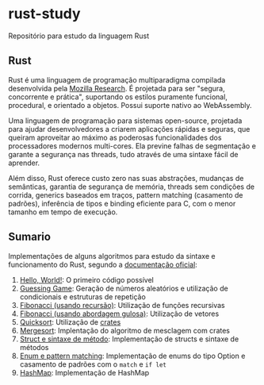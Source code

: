 # rust-study
Repositório para estudo da linguagem Rust

## Rust
Rust é uma linguagem de programação multiparadigma compilada desenvolvida pela [Mozilla Research](https://www.mozilla.org). É projetada para ser "segura, concorrente e prática", suportando os estilos puramente funcional, procedural, e orientado a objetos. Possui suporte nativo ao WebAssembly.

Uma linguagem de programação para sistemas open-source, projetada para ajudar desenvolvedores a criarem aplicações rápidas e seguras, que queiram aproveitar ao máximo as poderosas funcionalidades dos processadores modernos multi-cores. Ela previne falhas de segmentação e garante a segurança nas threads, tudo através de uma sintaxe fácil de aprender.

Além disso, Rust oferece custo zero nas suas abstrações, mudanças de semânticas, garantia de segurança de memória, threads sem condições de corrida, generics baseados em traços, pattern matching (casamento de padrões), inferência de tipos e binding eficiente para C, com o menor tamanho em tempo de execução.  
 
## Sumario
Implementações de alguns algoritmos para estudo da sintaxe e funcionamento do Rust, segundo a [documentação oficial](https://doc.rust-lang.org/book/):

1. [Hello, World!](hello-rust/src/main.rs): O primeiro código possível 
2. [Guessing Game](guessing_game/src/main.rs): Geração de números aleatórios e utilização de condicionais e estruturas de repetição
3. [Fibonacci (usando recursão)](fibonacci/src/main.rs): Utilização de funções recursivas
4. [Fibonacci (usando abordagem gulosa)](greedy_fibonacci/src/main.rs): Utilização de vetores 
5. [Quicksort](sorting_vector/src/sorting/quicksort.rs): Utilização de [crates](https://doc.rust-lang.org/1.30.0/book/first-edition/crates-and-modules.html) 
6. [Mergesort](sorting_vector/src/sorting/mergesort.rs): Implentação do algoritmo de mesclagem com crates
7. [Struct e sintaxe de método](syntax_method/src/main.rs): Implementação de structs e sintaxe de métodos
8. [Enum e pattern matching](defining_enum/src/main.rs): Implementação de enums do tipo Option<T> e casamento de padrões com o ```match``` e ```if let```
9. [HashMap](hashmap/src/): Implementação de HashMap 
